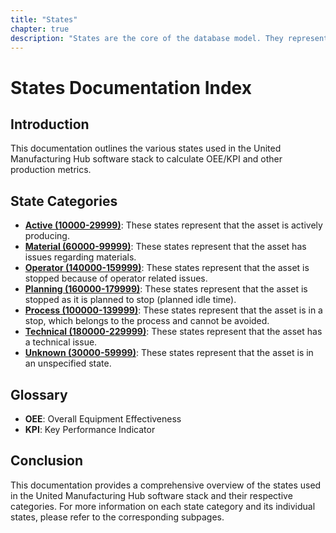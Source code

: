 ```yaml
---
title: "States"
chapter: true
description: "States are the core of the database model. They represent the state of the machine at a given point in time."
---
```



# States Documentation Index

## Introduction
This documentation outlines the various states used in the United Manufacturing Hub software stack to calculate OEE/KPI and other production metrics.

## State Categories
- **[Active (10000-29999)](/docs/architecture/datamodel/states/active/)**: These states represent that the asset is actively producing.
- **[Material (60000-99999)](/docs/architecture/datamodel/states/material)**: These states represent that the asset has issues regarding materials.
- **[Operator (140000-159999)](/docs/architecture/datamodel/states/operator)**: These states represent that the asset is stopped because of operator related issues.
- **[Planning (160000-179999)](/docs/architecture/datamodel/states/planning)**: These states represent that the asset is stopped as it is planned to stop (planned idle time).
- **[Process (100000-139999)](/docs/architecture/datamodel/states/process)**: These states represent that the asset is in a stop, which belongs to the process and cannot be avoided.
- **[Technical (180000-229999)](/docs/architecture/datamodel/states/technical)**: These states represent that the asset has a technical issue.
- **[Unknown (30000-59999)](/docs/architecture/datamodel/states/unknown)**: These states represent that the asset is in an unspecified state.
 


## Glossary
- **OEE**: Overall Equipment Effectiveness
- **KPI**: Key Performance Indicator

## Conclusion
This documentation provides a comprehensive overview of the states used in the United Manufacturing Hub software stack and their respective categories. For more information on each state category and its individual states, please refer to the corresponding subpages.
